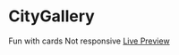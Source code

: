 # CityGallery
Fun with cards
Not responsive
[Live Preview](https://consciousdeveloper.github.io/CityGallery/)
